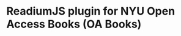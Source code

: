 ReadiumJS plugin for NYU Open Access Books (OA Books)
=====================================================

